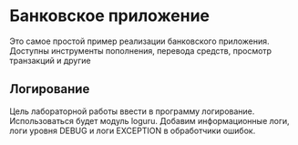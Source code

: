 # Банковское приложение
Это самое простой пример реализации банковского приложения.
Доступны инструменты пополнения, перевода средств, просмотр транзакций и другие

## Логирование
Цель лабораторной работы ввести в программу логирование. Использоваться будет
модуль loguru. Добавим информационные логи, логи уровня DEBUG и логи
EXCEPTION в обработчики ошибок. 